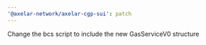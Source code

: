 ```yaml
---
'@axelar-network/axelar-cgp-sui': patch
---
```


Change the bcs script to include the new GasServiceV0 structure
